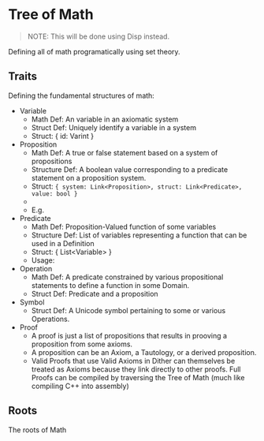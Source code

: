 # Tree of Math

> NOTE: This will be done using Disp instead.

Defining all of math programatically using set theory.

## Traits

Defining the fundamental structures of math:

 - Variable
   - Math Def: An variable in an axiomatic system
   - Struct Def: Uniquely identify a variable in a system
   - Struct: { id: Varint }
 - Proposition
   - Math Def: A true or false statement based on a system of propositions
   - Structure Def: A boolean value corresponding to a predicate statement on a proposition system.
   - Struct: `{ system: Link<Proposition>, struct: Link<Predicate>, value: bool }`
   - 
   - E.g.
 - Predicate
   - Math Def: Proposition-Valued function of some variables
   - Structure Def: List of variables representing a function that can be used in a Definition
   - Struct: { List\<Variable\> }
   - Usage: 
 - Operation
   - Math Def: A predicate constrained by various propositional statements to define a function in some Domain.
   - Struct Def: Predicate and a proposition
 - Symbol
   - Struct Def: A Unicode symbol pertaining to some or various Operations.
 - Proof
   - A proof is just a list of propositions that results in prooving a proposition from some axioms.
   - A proposition can be an Axiom, a Tautology, or a derived proposition.
   - Valid Proofs that use Valid Axioms in Dither can themselves be treated as Axioms because they link directly to other proofs. Full Proofs can be compiled by traversing the Tree of Math (much like compiling C++ into assembly)

## Roots

The roots of Math